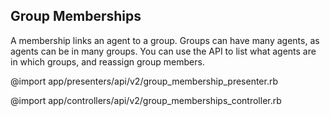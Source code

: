 ## Group Memberships

A membership links an agent to a group. Groups can have many agents, as agents can be in many groups. You can use the API to list what agents are in which groups, and reassign group members.

@import app/presenters/api/v2/group_membership_presenter.rb

@import app/controllers/api/v2/group_memberships_controller.rb
